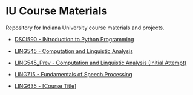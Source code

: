 # IU Course Materials

Repository for Indiana University course materials and projects.

- [DSCI590 - INtroduction to Python Programming](./DSCI590/)

- [LING545 - Computation and Linguistic Analysis](./LING545/)

- [LING545_Prev - Computation and Linguistic Analysis (Initial Attempt)](./LING545_Prev/)

- [LING715 - Fundamentals of Speech Processing](./LING715/)

- [LING635 - [Course Title]](./LING635/)
